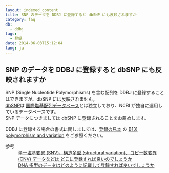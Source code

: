 ```yaml
---
layout: indexed_content
title: SNP のデータを DDBJ に登録すると dbSNP にも反映されますか
category: faq
db:
  - ddbj
tags: 
  - 登録
date: 2014-06-03T15:12:04
lang: ja
---
```


## SNP のデータを DDBJ に登録すると dbSNP にも反映されますか

<p>SNP (Single Nucleotide Polymorphisms) を含む配列を DDBJ に登録することはできますが、dbSNP には反映されません。<br><a href="http://www.ncbi.nlm.nih.gov/SNP/">dbSNP</a>は <a href="/insdc.html">国際塩基配列データベース</a>とは独立しており、NCBI が独自に運用しているデータペースです。<br>SNP データにつきましては dbSNP に登録されることをお薦めします。</p>
<p>DDBJ に登録する場合の書式に関しましては、<a href="/ddbj/example.html">登録の見本</a> の <a href="/ddbj/example.html#B13">B13) polymorphism and variation</a> をご参照ください。 </p>
<dl><dt>参考</dt>
  <dd><a href="/faq/ja/where-to-submit-variation-data.html">単一塩基変異 (SNV)、構造多型 (structural variation)、コピー数変異 (CNV) データなどは どこに登録すれば良いのでしょうか</a></dd>
  <dd><a href="/faq/ja/how-to-submit-dna-polymorphism.html">DNA 多型のデータはどのように記載して登録すれば良いでしょうか</a></dd>
</dl>
